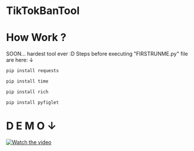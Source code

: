 # TikTokBanTool

# How Work ?
SOON... hardest tool ever :D
Steps before executing "FIRSTRUNME.py" file are here:  ↓

```python
pip install requests 
```

```python
pip install time 
```

```python
pip install rich 
```

```python
pip install pyfiglet 
```

# D E M O ↓
[![Watch the video](https://i.sstatic.net/Vp2cE.png)](https://www.youtube.com/watch?v=9WRQm2DP0b0)
